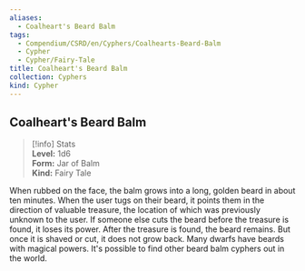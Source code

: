 ```yaml
---
aliases:
  - Coalheart's Beard Balm
tags:
  - Compendium/CSRD/en/Cyphers/Coalhearts-Beard-Balm
  - Cypher
  - Cypher/Fairy-Tale
title: Coalheart's Beard Balm
collection: Cyphers
kind: Cypher
---
```

## Coalheart's Beard Balm  
>[!info] Stats  
> **Level:** 1d6  
> **Form:** Jar of Balm  
> **Kind:** Fairy Tale
  
When rubbed on the face, the balm grows into a long, golden beard in about ten minutes. When the user tugs on their beard, it points them in the direction of valuable treasure, the location of which was previously unknown to the user. If someone else cuts the beard before the treasure is found, it loses its power. After the treasure is found, the beard remains. But once it is shaved or cut, it does not grow back. Many dwarfs have beards with magical powers. It's possible to find other beard balm cyphers out in the world.